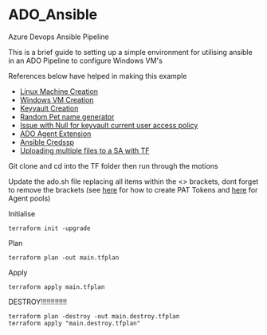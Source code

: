 # ADO_Ansible
Azure Devops Ansible Pipeline

This is a brief guide to setting up a simple environment for utilising ansible in an ADO Pipeline to configure Windows VM's

References below have helped in making this example 
* [Linux Machine Creation](https://learn.microsoft.com/en-us/azure/virtual-machines/linux/quick-create-terraform)
* [Windows VM Creation](https://learn.microsoft.com/en-us/azure/virtual-machines/windows/quick-create-terraform)
* [Keyvault Creation](https://learn.microsoft.com/en-us/azure/key-vault/keys/quick-create-terraform?tabs=azure-cli)
* [Random Pet name generator](https://registry.terraform.io/providers/hashicorp/random/latest/docs/resources/pet.html?source=post_page---------------------------#example-usage)
* [Issue with Null for keyvault current user access policy](https://stackoverflow.com/questions/64989203/terraform-create-a-azure-key-vault#:~:text=Upgrade%20to%20version%20%3D%20%22%3D3.42.0%22%20solveded%20for%20me%20the%20same%20issue)
* [ADO Agent Extension](https://jamescook.dev/azuredevops-linux-agent-install-using-terraform)
* [Ansible Credssp](https://docs.ansible.com/ansible/latest/os_guide/windows_winrm.html#credssp)
* [Uploading multiple files to a SA with TF](https://thomasthornton.cloud/2022/07/11/uploading-contents-of-a-folder-to-azure-blob-storage-using-terraform/)

Git clone and cd into the TF folder then run through the motions

Update the ado.sh file replacing all items within the <> brackets, dont forget to remove the brackets (see [here](https://learn.microsoft.com/en-us/azure/devops/organizations/accounts/use-personal-access-tokens-to-authenticate?view=azure-devops&tabs=Windows) for how to create PAT Tokens and [here](https://learn.microsoft.com/en-us/azure/devops/pipelines/agents/pools-queues?view=azure-devops&tabs=yaml%2Cbrowser) for Agent pools)


Initialise

    terraform init -upgrade

Plan

    terraform plan -out main.tfplan

Apply

    terraform apply main.tfplan


DESTROY!!!!!!!!!!!!!

    terraform plan -destroy -out main.destroy.tfplan
    terraform apply "main.destroy.tfplan"
